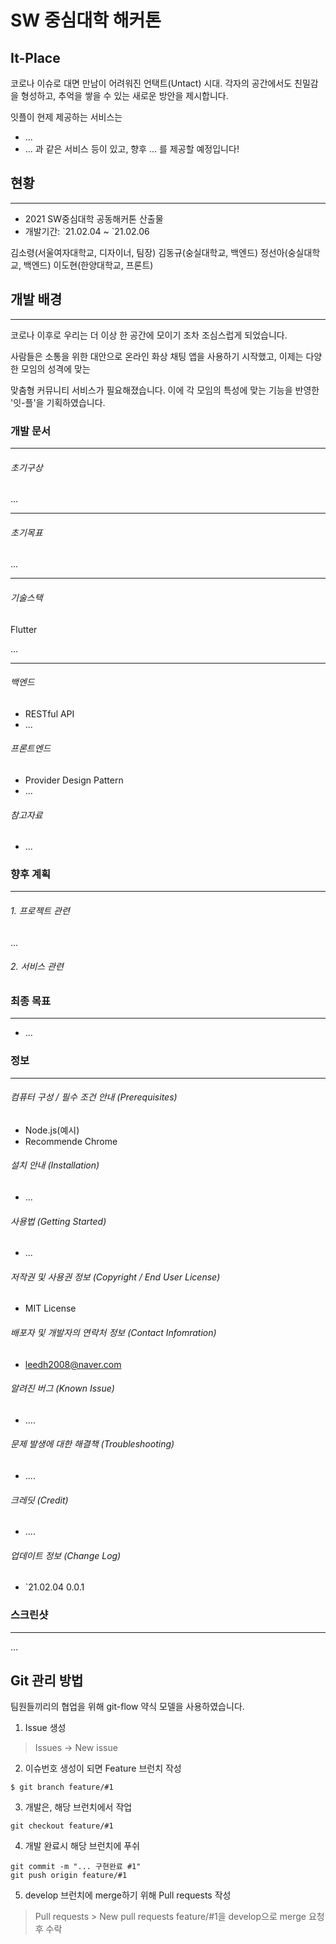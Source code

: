 # SW 중심대학 해커톤
## It-Place
코로나 이슈로 대면 만남이 어려워진 언택트(Untact) 시대.
각자의 공간에서도 친밀감을 형성하고, 추억을 쌓을 수 있는 새로운 방안을 제시합니다.

잇플이  현제 제공하는 서비스는
- ...
- ...
과 같은 서비스 등이 있고, 향후 ... 를 제공할 예정입니다!

## 현황
---
- 2021 SW중심대학 공동해커톤 산출물
- 개발기간: \`21.02.04 ~ \`21.02.06

김소령(서울여자대학교, 디자이너, 팀장)
김동규(숭실대학교, 백엔드)
정선아(숭실대학교, 백엔드)
이도현(한양대학교, 프론트)

## 개발 배경
---
코로나 이후로 우리는 더 이상 한 공간에 모이기 조차 조심스럽게 되었습니다.

사람들은 소통을 위한 대안으로 온라인 화상 채팅 앱을 사용하기 시작했고, 이제는 다양한 모임의 성격에 맞는

맞춤형 커뮤니티 서비스가 필요해졌습니다. 이에 각 모임의 특성에 맞는 기능을 반영한 '잇-플'을 기획하였습니다.

### 개발 문서
---
###### 초기구상
...

---

###### 초기목표
...

---

###### 기술스택
Flutter

...

---

###### 백엔드
- RESTful API
- ...

###### 프론트엔드
- Provider Design Pattern
- ...

###### 참고자료
- ...


### 향후 계획
---
###### 1. 프로젝트 관련
...

###### 2. 서비스 관련

### 최종 목표
---
- ...

### 정보
---
###### 컴퓨터 구성 / 필수 조건 안내 (Prerequisites)
- Node.js(예시)
- Recommende Chrome

###### 설치 안내 (Installation)
- ...
###### 사용법 (Getting Started)
- ...
###### 저작권 및 사용권 정보 (Copyright / End User License)
- MIT License

###### 배포자 및 개발자의 연락처 정보 (Contact Infomration)
- leedh2008@naver.com
###### 알려진 버그 (Known Issue)
- ....
###### 문제 발생에 대한 해결책 (Troubleshooting)
- ....
###### 크레딧 (Credit)
- ....
###### 업데이트 정보 (Change Log)
- `21.02.04 0.0.1

### 스크린샷
---
...

## Git 관리 방법

팀원들끼리의 협업을 위해 git-flow 약식 모델을 사용하였습니다.

1. Issue 생성
> Issues -> New issue

2. 이슈번호 생성이 되면 Feature 브런치 작성
```
$ git branch feature/#1
```

3. 개발은, 해당 브런치에서 작업
```
git checkout feature/#1
```

4. 개발 완료시 해당 브런치에 푸쉬
```
git commit -m "... 구현완료 #1"
git push origin feature/#1
```

5. develop 브런치에 merge하기 위해 Pull requests 작성 

> Pull requests > New pull requests 
feature/#1을 develop으로 merge 요청 후 수락

